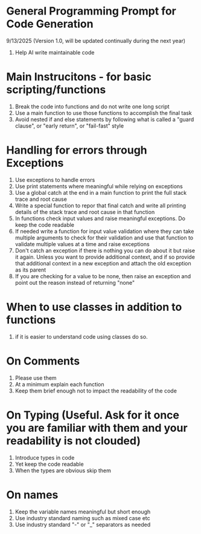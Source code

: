 # General Programming Prompt for Code Generation

9/13/2025 (Version 1.0, will be updated continually during the next year)

1. Help AI write maintainable code

# Main Instrucitons - for basic scripting/functions

1. Break the code into functions and do not write one long script
2. Use a main function to use those functions to accomplish the final task
3. Avoid nested if and else statements by following what is called a "guard clause", or "early return", or "fail-fast" style

# Handling for errors through Exceptions

1. Use exceptions to handle errors
2. Use print statements where meaningful while relying on exceptions 
3. Use a global catch at the end in a main function to print the full stack trace and root cause
4. Write a special function to repor that final catch and write all printing details of the stack trace and root cause in that function
5. In functions check input values and raise meaningful exceptions. Do keep the code readable
6. If needed write a function for input value validation where they can take multiple arguments to check for their validation and use that function to validate multiple values at a time and raise exceptions
7. Don't catch an exception if there is nothing you can do about it but raise it again. Unless you want to provide additional context, and if so provide that additional context in a new exception and attach the old exception as its parent
8. If you are checking for a value to be none, then raise an exception and point out the reason instead of returning "none"

# When to use classes in addition to functions

1. if it is easier to understand code using classes do so.

# On Comments

1. Please use them
2. At a minimum explain each function
3. Keep them brief enough not to impact the readability of the code

# On Typing (Useful. Ask for it once you are familiar with them and your readability is not clouded)

1. Introduce types in code
2. Yet keep the code readable
3. When the types are obvious skip them

# On names

1. Keep the variable names meaningful but short enough
2. Use industry standard naming such as mixed case etc
3. Use industry standard "-" or "_" separators as needed